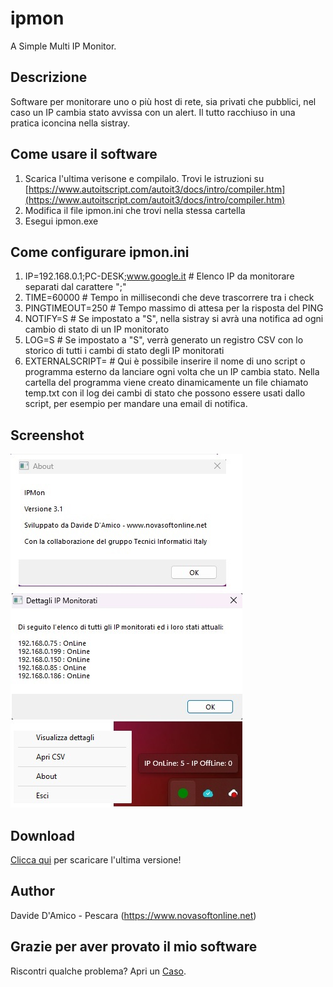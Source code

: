 # ipmon
A Simple Multi IP Monitor.

## Descrizione
Software per monitorare uno o più host di rete, sia privati che pubblici, nel caso un IP cambia stato avvissa con un alert. Il tutto racchiuso in una pratica iconcina nella sistray.

## Come usare il software
1. Scarica l'ultima verisone e compilalo. Trovi le istruzioni su [https://www.autoitscript.com/autoit3/docs/intro/compiler.htm](https://www.autoitscript.com/autoit3/docs/intro/compiler.htm)
2. Modifica il file ipmon.ini che trovi nella stessa cartella 
3. Esegui ipmon.exe

## Come configurare ipmon.ini
1. IP=192.168.0.1;PC-DESK;www.google.it # Elenco IP da monitorare separati dal carattere ";" 
2. TIME=60000 # Tempo in millisecondi che deve trascorrere tra i check
3. PINGTIMEOUT=250 # Tempo massimo di attesa per la risposta del PING
4. NOTIFY=S # Se impostato a "S", nella sistray si avrà una notifica ad ogni cambio di stato di un IP monitorato
5. LOG=S # Se impostato a "S", verrà generato un registro CSV con lo storico di tutti i cambi di stato degli IP monitorati
6. EXTERNALSCRIPT= # Qui è possibile inserire il nome di uno script o programma esterno da lanciare ogni volta che un IP cambia stato. Nella cartella del programma
   viene creato dinamicamente un file chiamato temp.txt con il log dei cambi di stato che possono essere usati dallo script, per esempio per mandare una email di notifica.

## Screenshot
![ipmon](screenshot.jpg)

## Download
[Clicca qui](https://github.com/davide-damico/ipmon/releases/latest) per scaricare l'ultima versione!

## Author
Davide D'Amico - Pescara (https://www.novasoftonline.net)

## Grazie per aver provato il mio software
Riscontri qualche problema? Apri un [Caso](https://github.com/davide-damico/ipmon/issues).  
